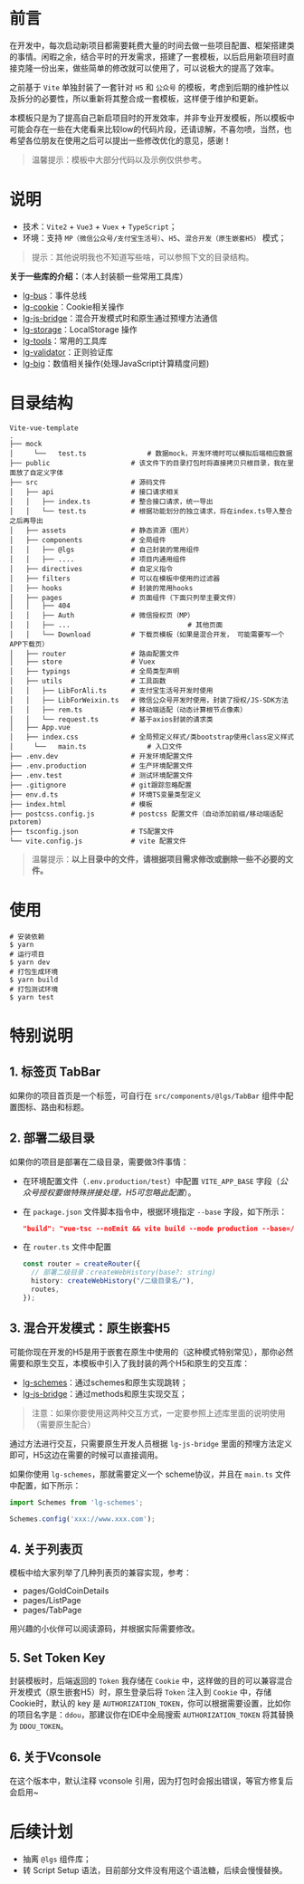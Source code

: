# 前言

在开发中，每次启动新项目都需要耗费大量的时间去做一些项目配置、框架搭建类的事情。闲暇之余，结合平时的开发需求，搭建了一套模板，以后启用新项目时直接克隆一份出来，做些简单的修改就可以使用了，可以说极大的提高了效率。

之前基于 `Vite` 单独封装了一套针对 `H5` 和 `公众号` 的模板，考虑到后期的维护性以及拆分的必要性，所以重新将其整合成一套模板，这样便于维护和更新。

本模板只是为了提高自己新启项目时的开发效率，并非专业开发模板，所以模板中可能会存在一些在大佬看来比较low的代码片段，还请谅解，不喜勿喷，当然，也希望各位朋友在使用之后可以提出一些修改优化的意见，感谢！

> 温馨提示：模板中大部分代码以及示例仅供参考。

# 说明

- 技术：`Vite2` + `Vue3`  + `Vuex` + `TypeScript`；
- 环境：支持 `MP（微信公众号/支付宝生活号）`、`H5`、`混合开发（原生嵌套H5）` 模式；

> 提示：其他说明我也不知道写些啥，可以参照下文的目录结构。

**关于一些库的介绍：**（本人封装额一些常用工具库）

- [lg-bus](https://www.npmjs.com/package/lg-bus)：事件总线
- [lg-cookie](https://www.npmjs.com/package/lg-cookie)：Cookie相关操作
- [lg-js-bridge](https://www.npmjs.com/package/lg-js-bridge)：混合开发模式时和原生通过预埋方法通信
- [lg-storage](https://www.npmjs.com/package/lg-storage)：LocalStorage 操作
- [lg-tools](https://www.npmjs.com/package/lg-tools)：常用的工具库
- [lg-validator](https://www.npmjs.com/package/lg-validator)：正则验证库
- [lg-big](https://www.npmjs.com/package/lg-big)：数值相关操作(处理JavaScript计算精度问题)

# 目录结构

```
Vite-vue-template
.
├── mock
│	  └──	test.ts               # 数据mock，开发环境时可以模拟后端相应数据
├── public                    # 该文件下的目录打包时将直接拷贝只根目录，我在里面放了自定义字体
├── src                       # 源码文件
│   ├── api                   # 接口请求相关
│   │   ├── index.ts          # 整合接口请求，统一导出      
│   │   └── test.ts           # 根据功能划分的独立请求，将在index.ts导入整合之后再导出
│   ├── assets                # 静态资源（图片）
│   ├── components            # 全局组件
│   │   ├── @lgs              # 自己封装的常用组件
│   │   ├── ....              # 项目内通用组件
│   ├── directives            # 自定义指令
│   ├── filters               # 可以在模板中使用的过滤器
│   ├── hooks                 # 封装的常用hooks
│   ├── pages                 # 页面组件（下面只列举主要文件）
│   │   ├── 404
│   │   ├── Auth              # 微信授权页（MP）
│   │   ├── ...								# 其他页面
│   │   └── Download          # 下载页模板（如果是混合开发， 可能需要写一个APP下载页）
│   ├── router                # 路由配置文件
│   ├── store                 # Vuex
│   ├── typings               # 全局类型声明
│   ├── utils                 # 工具函数
│   │   ├── LibForAli.ts      # 支付宝生活号开发时使用
│   │   ├── LibForWeixin.ts   # 微信公众号开发时使用，封装了授权/JS-SDK方法
│   │   ├── rem.ts            # 移动端适配（动态计算根节点像素）
│   │   └── request.ts        # 基于axios封装的请求类
│   ├── App.vue
│   ├── index.css             # 全局预定义样式/类bootstrap使用class定义样式
│	  └──	main.ts               # 入口文件
├── .env.dev                  # 开发环境配置文件       
├── .env.production           # 生产环境配置文件   
├── .env.test                 # 测试环境配置文件   
├── .gitignore                # git跟踪忽略配置
├── env.d.ts                  # 环境TS变量类型定义
├── index.html                # 模板
├── postcss.config.js         # postcss 配置文件（自动添加前缀/移动端适配pxtorem)
├── tsconfig.json             # TS配置文件
└── vite.config.js            # vite 配置文件 
```

> 温馨提示：**以上目录中的文件，请根据项目需求修改或删除一些不必要的文件。**

# 使用

```shell
# 安装依赖
$ yarn
# 运行项目
$ yarn dev
# 打包生成环境
$ yarn build
# 打包测试环境
$ yarn test
```

# 特别说明

## 1. 标签页 TabBar

如果你的项目首页是一个标签，可自行在 `src/components/@lgs/TabBar` 组件中配置图标、路由和标题。

## 2. 部署二级目录

如果你的项目是部署在二级目录，需要做3件事情：

- 在环境配置文件（`.env.production/test`）中配置 `VITE_APP_BASE` 字段（*公众号授权要做特殊拼接处理，H5可忽略此配置*）。

- 在 `package.json` 文件脚本指令中，根据环境指定 `--base` 字段，如下所示：

  ```json
  "build": "vue-tsc --noEmit && vite build --mode production --base=/二级目录名/",
  ```

- 在 `router.ts` 文件中配置

  ```typescript
  const router = createRouter({
    // 部署二级目录：createWebHistory(base?: string)
    history: createWebHistory("/二级目录名/"),
    routes,
  });
  ```

## 3. 混合开发模式：原生嵌套H5

可能你现在开发的H5是用于嵌套在原生中使用的（这种模式特别常见），那你必然需要和原生交互，本模板中引入了我封装的两个H5和原生的交互库：

- [lg-schemes](https://www.npmjs.com/package/lg-schemes)：通过schemes和原生实现跳转；
- [lg-js-bridge](https://www.npmjs.com/package/lg-js-bridge)：通过methods和原生实现交互；

> 注意：如果你要使用这两种交互方式，一定要参照上述库里面的说明使用（需要原生配合）

通过方法进行交互，只需要原生开发人员根据 `lg-js-bridge` 里面的预埋方法定义即可，H5这边在需要的时候可以直接调用。

如果你使用 `lg-schemes`，那就需要定义一个 scheme协议，并且在 `main.ts` 文件中配置，如下所示：

```typescript
import Schemes from 'lg-schemes';

Schemes.config('xxx://www.xxx.com');
```

## 4. 关于列表页

模板中给大家列举了几种列表页的兼容实现，参考：

- pages/GoldCoinDetails
- pages/ListPage
- pages/TabPage

用兴趣的小伙伴可以阅读源码，并根据实际需要修改。

## 5. Set Token Key

封装模板时，后端返回的 `Token` 我存储在 `Cookie` 中，这样做的目的可以兼容混合开发模式（原生嵌套H5）时，原生登录后将 `Token` 注入到 `Cookie` 中，存储 Cookie时，默认的 key 是 `AUTHORIZATION_TOKEN`，你可以根据需要设置，比如你的项目名字是：`ddou`，那建议你在IDE中全局搜索  `AUTHORIZATION_TOKEN` 将其替换为 `DDOU_TOKEN`。

## 6. 关于Vconsole

在这个版本中，默认注释 vconsole 引用，因为打包时会报出错误，等官方修复后会启用~

# 后续计划

- 抽离 `@lgs` 组件库；
- 转 Script Setup 语法，目前部分文件没有用这个语法糖，后续会慢慢替换。



